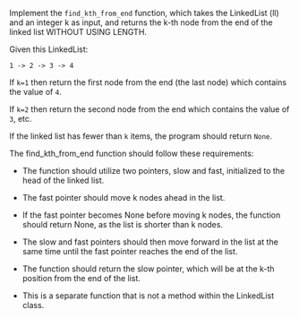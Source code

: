 Implement the `find_kth_from_end` function, which takes the LinkedList (ll) and an integer k as input, and returns the k-th node from the end of the linked list WITHOUT USING LENGTH.

Given this LinkedList:

`1 -> 2 -> 3 -> 4`

If `k=1` then return the first node from the end (the last node) which contains the value of `4`.

If `k=2` then return the second node from the end which contains the value of `3`, etc.

If the linked list has fewer than `k` items, the program should return `None`.

The find_kth_from_end function should follow these requirements:

* The function should utilize two pointers, slow and fast, initialized to the head of the linked list.

* The fast pointer should move k nodes ahead in the list.

* If the fast pointer becomes None before moving k nodes, the function should return None, as the list is shorter than k nodes.

* The slow and fast pointers should then move forward in the list at the same time until the fast pointer reaches the end of the list.

* The function should return the slow pointer, which will be at the k-th position from the end of the list.

* This is a separate function that is not a method within the LinkedList class.